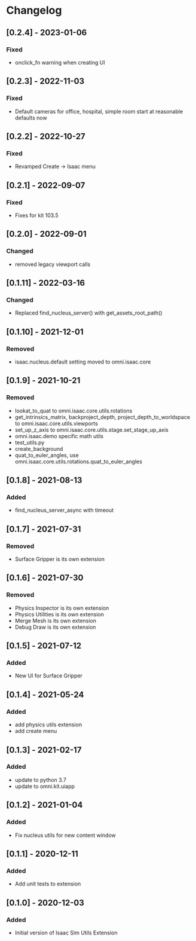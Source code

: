 # Changelog

## [0.2.4] - 2023-01-06
### Fixed
- onclick_fn warning when creating UI

## [0.2.3] - 2022-11-03
### Fixed
- Default cameras for office, hospital, simple room start at reasonable defaults now

## [0.2.2] - 2022-10-27
### Fixed
- Revamped Create -> Isaac menu

## [0.2.1] - 2022-09-07
### Fixed
- Fixes for kit 103.5

## [0.2.0] - 2022-09-01

### Changed
- removed legacy viewport calls
## [0.1.11] - 2022-03-16

### Changed
- Replaced find_nucleus_server() with get_assets_root_path()

## [0.1.10] - 2021-12-01

### Removed
- isaac.nucleus.default setting moved to omni.isaac.core

## [0.1.9] - 2021-10-21

### Removed
- lookat_to_quat to omni.isaac.core.utils.rotations
- get_intrinsics_matrix, backproject_depth, project_depth_to_worldspace to omni.isaac.core.utils.viewports
- set_up_z_axis to omni.isaac.core.utils.stage.set_stage_up_axis
- omni.isaac.demo specific math utils
- test_utils.py
- create_background
- quat_to_euler_angles, use omni.isaac.core.utils.rotations.quat_to_euler_angles

## [0.1.8] - 2021-08-13

### Added
- find_nucleus_server_async with timeout

## [0.1.7] - 2021-07-31

### Removed
- Surface Gripper is its own extension

## [0.1.6] - 2021-07-30

### Removed
- Physics Inspector is its own extension
- Physics Utilities is its own extension
- Merge Mesh is its own extension
- Debug Draw is its own extension

## [0.1.5] - 2021-07-12

### Added
- New UI for Surface Gripper

## [0.1.4] - 2021-05-24

### Added
- add physics utils extension
- add create menu

## [0.1.3] - 2021-02-17

### Added
- update to python 3.7
- update to omni.kit.uiapp

## [0.1.2] - 2021-01-04

### Added
- Fix nucleus utils for new content window

## [0.1.1] - 2020-12-11

### Added
- Add unit tests to extension

## [0.1.0] - 2020-12-03

### Added
- Initial version of Isaac Sim Utils Extension
